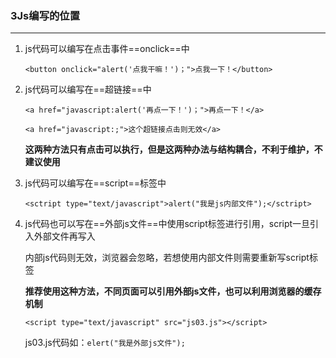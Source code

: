 ### 3Js编写的位置

---

1. js代码可以编写在点击事件==onclick==中

	`<button onclick="alert('点我干嘛！')；">点我一下！</button>`

2. js代码可以编写在==超链接==中

	`<a href="javascript:alert('再点一下！')；">再点一下！</a>`

	`<a href="javascript:;">这个超链接点击则无效</a>`

	**这两种方法只有点击可以执行，但是这两种办法与结构耦合，不利于维护，不建议使用**

3. js代码可以编写在==script==标签中

	`<sctript type="text/javascript">alert("我是js内部文件");</sctript>`

4. js代码也可以写在==外部js文件==中使用script标签进行引用，script一旦引入外部文件再写入

	内部js代码则无效，浏览器会忽略，若想使用内部文件则需要重新写script标签

	**推荐使用这种方法，不同页面可以引用外部js文件，也可以利用浏览器的缓存机制**

	`<script type="text/javascript" src="js03.js"></script>`

	js03.js代码如：`elert("我是外部js文件");`

	

